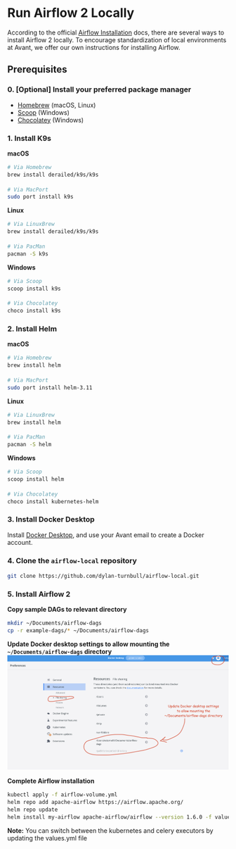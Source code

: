 # Run Airflow 2 Locally

According to the official [Airflow Installation](https://airflow.apache.org/docs/apache-airflow/stable/installation/index.html#) docs, there are several ways to install Airflow 2 locally. To encourage standardization of local environments at Avant, we offer our own instructions for installing Airflow. 

## Prerequisites
### 0. \[Optional\] Install your preferred package manager

* [Homebrew](https://brew.sh/) (macOS, Linux)
* [Scoop](https://scoop.sh/) (Windows)
* [Chocolatey](https://chocolatey.org/install) (Windows)

### 1. Install K9s

**macOS**
```bash
# Via Homebrew
brew install derailed/k9s/k9s

# Via MacPort
sudo port install k9s
```

**Linux**
```bash
# Via LinuxBrew
brew install derailed/k9s/k9s

# Via PacMan
pacman -S k9s
```

**Windows**
```bash
# Via Scoop
scoop install k9s

# Via Chocolatey
choco install k9s
```

### 2. Install Helm

**macOS**
```bash
# Via Homebrew
brew install helm

# Via MacPort
sudo port install helm-3.11
```

**Linux**
```bash
# Via LinuxBrew
brew install helm

# Via PacMan
pacman -S helm
```

**Windows**
```bash
# Via Scoop
scoop install helm

# Via Chocolatey
choco install kubernetes-helm
```

### 3. Install Docker Desktop

Install [Docker Desktop](https://www.docker.com/products/docker-desktop/), and use your Avant email to create a Docker account. 

### 4. Clone the `airflow-local` repository

```bash
git clone https://github.com/dylan-turnbull/airflow-local.git
```

### 5. Install Airflow 2

**Copy sample DAGs to relevant directory**
```bash
mkdir ~/Documents/airflow-dags
cp -r example-dags/* ~/Documents/airflow-dags
```

**Update Docker desktop settings to allow mounting the `~/Documents/airflow-dags` directory**
![alt text](images/mount_directory.png)

**Complete Airflow installation**
```bash
kubectl apply -f airflow-volume.yml
helm repo add apache-airflow https://airflow.apache.org/
helm repo update
helm install my-airflow apache-airflow/airflow --version 1.6.0 -f values.yml
```

**Note:**
You can switch between the kubernetes and celery executors by updating the values.yml file

